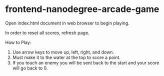 frontend-nanodegree-arcade-game
===============================

Open index.html document in web browser to begin playing.

In order to reset all scores, refresh page.

How to Play:
1. Use arrow keys to move up, left, right, and down.
2. Must make it to the water at the top to score a point.
3. If you touch an enemy you will be sent back to the start
   and your score will go back to 0.
